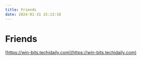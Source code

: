 ```yaml
---
title: Friends
date: 2024-01-31 15:13:18
---
```


# Friends

[https://win-bits.techidaily.com](https://win-bits.techidaily.com)